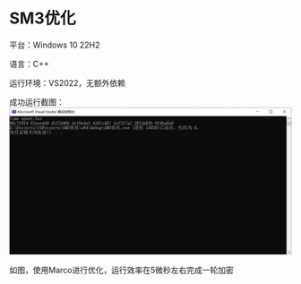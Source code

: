 #  SM3优化

平台：Windows 10 22H2

语言：C++ 

运行环境：VS2022，无额外依赖 

成功运行截图：![成功运行截图](1.png)

如图，使用Marco进行优化，运行效率在5微秒左右完成一轮加密
